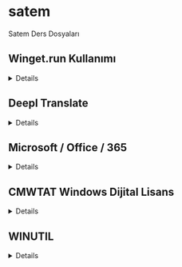 # satem
Satem Ders Dosyaları

## Winget.run Kullanımı

<details>
**Winget.run Kullanımı**

Winget.run, Windows 11 ve Windows 10'da kullanılan bir komut satırı aracıdır. Bu araç, paketleri yüklemek, kaldırmak, güncellemek ve diğer işlemleri gerçekleştirmek için kullanılabilir.

Winget.run'ın kullanımı oldukça basittir. Aşağıdaki örnekte, notepad++ paketini yüklemek için Winget.run'ı nasıl kullanacağımızı görebiliriz:

```
winget run notepad++
```

Bu komut, notepad++ paketini indirir ve yükler.

Winget.run'ın desteklediği diğer komutlar şunlardır:

* **uninstall:** Bir paketi kaldırır.
* **update:** Bir paketi günceller.
* **list:** Yüklü paketleri listeler.
* **search:** Bir paketi arar.
* **help:** Winget.run hakkında yardım sağlar.

Winget.run'ı kullanmadan önce, Winget'i bilgisayarınıza yüklemeniz gerekir. Winget'i yüklemek için aşağıdaki komutu çalıştırabilirsiniz:

```
winget install winget
```

Winget.run hakkında daha fazla bilgi için, Winget'in resmi web sitesini: https://docs.microsoft.com/en-us/windows/package-manager/winget ziyaret edebilirsiniz.

**Örnek Kullanımlar**

İşte Winget.run'ın bazı örnek kullanımları:

* **Bir paketi yüklemek için:**

```
winget run notepad++
```

* **Bir paketi kaldırmak için:**

```
winget uninstall notepad++
```

* **Bir paketi güncellemek için:**

```
winget update notepad++
```

* **Yüklü paketleri listelemek için:**

```
winget list
```

* **Bir paketi aramak için:**

```
winget search notepad++
```

* **Winget.run hakkında yardım almak için:**

```
winget run winget --help
```

**İleri Seviye Kullanımlar**

Winget.run, paketleri yüklemek, kaldırmak, güncellemek ve diğer işlemleri gerçekleştirmek için çeşitli seçenekler sunar. Bu seçenekler, Winget.run'ı daha esnek ve güçlü bir araç haline getirir.

Örneğin, bir paketi belirli bir sürümde yüklemek için aşağıdaki komutu kullanabilirsiniz:

```
winget run notepad++ --version 8.2.2
```

Bu komut, notepad++ paketinin 8.2.2 sürümünü yükler.

Diğer seçenekler şunlardır:

* **--source:** Bir paketi belirli bir kaynaktan yükler.
* **--installdir:** Bir paketi belirli bir konuma yükler.
* **--silent:** Paketi sessizce yükler.
* **--force:** Paketi güncellemek için mevcut sürümü kaldırır.

Winget.run'ın seçenekleri hakkında daha fazla bilgi için, Winget'in resmi web sitesini: https://docs.microsoft.com/en-us/windows/package-manager/winget ziyaret edebilirsiniz.

</details>


## Deepl Translate 
<details>

Deepl Translate, bir yapay zeka tabanlı çeviri aracıdır. Almanya merkezli bir şirket olan DeepL tarafından geliştirilmiştir ve 2017 yılında piyasaya sürülmüştür. Deepl Translate, diğer çeviri araçlarından farklı olarak, dilbilimsel kurallar ve yapay zeka teknolojilerini bir arada kullanarak daha doğru ve akıcı çeviriler sunmaktadır.
Deepl Translate, 12 farklı dilde çeviri yapabilmektedir. Bu diller arasında Türkçe, İngilizce, Almanca, Fransızca, İspanyolca, İtalyanca, Hollandaca, Lehçe, Portekizce, Rusça, Japonca ve Çince bulunmaktadır. Deepl Translate, kullanıcılarının çevirilerini kaydetmekte ve gelecekte tekrar kullanılmak üzere saklamaktadır.
Deepl Translate, özellikle iş dünyasında ve akademik çalışmalarda sıkça kullanılmaktadır. Ayrıca, internet kullanıcıları arasında da popülerliği artmaktadır. Deepl Translate, kullanıcı dostu arayüzü ve yüksek çeviri kalitesi ile dikkat çekmektedir.

*  **Masaüstü**
  https://www.deepl.com/translator
  https://appdownload.deepl.com/windows/0install/DeepLSetup.exe

*  **Chrome Eklentisi / Crack**
  Releases Eklendi / Crack
  
  https://chromewebstore.google.com/detail/deepl-%C3%A7eviri-okurken-yaza/cofdbpoegempjloogbagkncekinflcnj?hl=tr
</details>

## Microsoft / Office / 365
<details>

* **irm https://massgrave.dev/get | iex**
* IDM **irm https://massgrave.dev/ias | iex**

</details>

## CMWTAT Windows Dijital Lisans
<details>

* **CloudMoe https://cmwtat.cloudmoe.com**

</details>

## WINUTIL
<details>

* **iwr -useb https://christitus.com/win | iex**
    [Net.ServicePointManager]::SecurityProtocol=[Net.SecurityProtocolType]::Tls12;iex(New-Object Net.WebClient).DownloadString('https://raw.githubusercontent.com/ChrisTitusTech/winutil/main/winutil.ps1')



</details>
